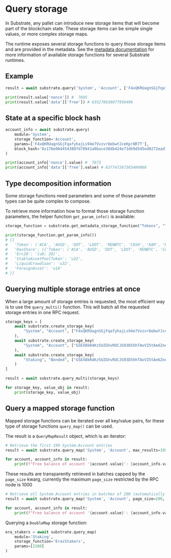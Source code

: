 # Query storage

In Substrate, any pallet can introduce new storage items that will become part of the blockchain state. These storage 
items can be simple single values, or more complex storage maps.

The runtime exposes several storage functions to query those storage items and are provided in the metadata. 
See the [metadata documentation](https://polkascan.github.io/py-substrate-metadata-docs/) for more information of available storage functions for several Substrate runtimes.

## Example

```python
result = await substrate.query('System', 'Account', ['F4xQKRUagnSGjFqafyhajLs94e7Vvzvr8ebwYJceKpr8R7T'])

print(result.value['nonce']) #  7695
print(result.value['data']['free']) # 635278638077956496
```

## State at a specific block hash

```python
account_info = await substrate.query(
    module='System',
    storage_function='Account',
    params=['F4xQKRUagnSGjFqafyhajLs94e7Vvzvr8ebwYJceKpr8R7T'],
    block_hash='0x176e064454388fd78941a0bace38db424e71db9d5d5ed0272ead7003a02234fa'
)

print(account_info['nonce'].value) #  7673
print(account_info['data']['free'].value) # 637747267365404068
```

## Type decomposition information

Some storage functions need parameters and some of those parameter types can be quite complex to compose.

To retrieve more information how to format those storage function parameters, the helper function `get_param_info()` is available:

```python
storage_function = substrate.get_metadata_storage_function("Tokens", "TotalIssuance")

print(storage_function.get_param_info())
# [{
#   'Token': ('ACA', 'AUSD', 'DOT', 'LDOT', 'RENBTC', 'CASH', 'KAR', 'KUSD', 'KSM', 'LKSM', 'TAI', 'BNC', 'VSKSM', 'PHA', 'KINT', 'KBTC'), 
#   'DexShare': ({'Token': ('ACA', 'AUSD', 'DOT', 'LDOT', 'RENBTC', 'CASH', 'KAR', 'KUSD', 'KSM', 'LKSM', 'TAI', 'BNC', 'VSKSM', 'PHA', 'KINT', 'KBTC'), 'Erc20': '[u8; 20]', 'LiquidCrowdloan': 'u32', 'ForeignAsset': 'u16'}, {'Token': ('ACA', 'AUSD', 'DOT', 'LDOT', 'RENBTC', 'CASH', 'KAR', 'KUSD', 'KSM', 'LKSM', 'TAI', 'BNC', 'VSKSM', 'PHA', 'KINT', 'KBTC'), 'Erc20': '[u8; 20]', 'LiquidCrowdloan': 'u32', 'ForeignAsset': 'u16'}), 
#   'Erc20': '[u8; 20]', 
#   'StableAssetPoolToken': 'u32', 
#   'LiquidCrowdloan': 'u32', 
#   'ForeignAsset': 'u16'
# }]
```

## Querying multiple storage entries at once

When a large amount of storage entries is requested, the most efficient way is to use the `query_multi()` function. 
This will batch all the requested storage entries in one RPC request. 

```python
storage_keys = [
    await substrate.create_storage_key(
        "System", "Account", ["F4xQKRUagnSGjFqafyhajLs94e7Vvzvr8ebwYJceKpr8R7T"]
    ),
    await substrate.create_storage_key(
        "System", "Account", ["GSEX8kR4Kz5UZGhvRUCJG93D5hhTAoVZ5tAe6Zne7V42DSi"]
    ),
    await substrate.create_storage_key(
        "Staking", "Bonded", ["GSEX8kR4Kz5UZGhvRUCJG93D5hhTAoVZ5tAe6Zne7V42DSi"]
    )
]

result = await substrate.query_multi(storage_keys)

for storage_key, value_obj in result:
    print(storage_key, value_obj)
```

## Query a mapped storage function
Mapped storage functions can be iterated over all key/value pairs, for these type of storage functions `query_map()` 
can be used.

The result is a `QueryMapResult` object, which is an iterator:

```python
# Retrieve the first 199 System.Account entries
result = await substrate.query_map('System', 'Account', max_results=199)

for account, account_info in result:
    print(f"Free balance of account '{account.value}': {account_info.value['data']['free']}")
```

These results are transparently retrieved in batches capped by the `page_size` kwarg, currently the 
maximum `page_size` restricted by the RPC node is 1000    

```python
# Retrieve all System.Account entries in batches of 200 (automatically appended by `QueryMapResult` iterator)
result = await substrate.query_map('System', 'Account', page_size=200, max_results=400)

for account, account_info in result:
    print(f"Free balance of account '{account.value}': {account_info.value['data']['free']}")
```

Querying a `DoubleMap` storage function:

```python
era_stakers = await substrate.query_map(
    module='Staking',
    storage_function='ErasStakers',
    params=[2100]
)
```
